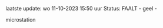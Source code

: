 laatste update: 
wo 11-10-2023 15:50   uur 
Status: FAALT - geel - 
<div class="service Y">microstation</div>